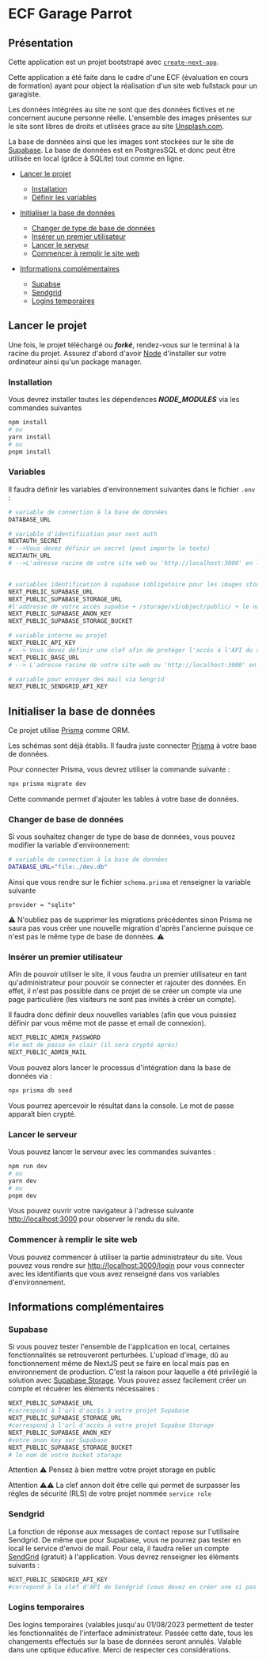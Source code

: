 # ECF Garage Parrot

## Présentation

Cette application est un projet bootstrapé avec [`create-next-app`](https://nextjs.org/docs/pages/api-reference/create-next-app).

Cette application a été faite dans le cadre d'une ECF (évaluation en cours de formation) ayant pour object la réalisation d'un site web fullstack pour un garagiste.

Les données intégrées au site ne sont que des données fictives et ne concernent aucune personne réelle.
L'ensemble des images présentes sur le site sont libres de droits et utlisées grace au site [Unsplash.com](https://unsplash.com/fr).

La base de données ainsi que les images sont stockées sur le site de [Supabase](https://supabase.com/). La base de données est en PostgresSQL et donc peut être utilisée en local (grâce à SQLite) tout comme en ligne.

- [Lancer le projet](#lancer-le-projet)
  - [Installation](#installation)
  - [Définir les variables](#variables)
- [Initialiser la base de données](#initialiser-la-base-de-données)

  - [Changer de type de base de données](#changer-de-base-de-données)
  - [Insérer un premier utilisateur](#insérer-un-premier-utilisateur)
  - [Lancer le serveur](#lancer-le-serveur)
  - [Commencer à remplir le site web](#commencer-à-remplir-le-site-web)

- [Informations complémentaires](#informations-complémentaires)
  - [Supabse](#supabase)
  - [Sendgrid](#sendgrid)
  - [Logins temporaires](#logins-temporaires)

## Lancer le projet

Une fois, le projet téléchargé ou **_forké_**, rendez-vous sur le terminal à la racine du projet.
Assurez d'abord d'avoir [Node](https://nodejs.org/en) d'installer sur votre ordinateur ainsi qu'un package manager.

### Installation

Vous devrez installer toutes les dépendences **_NODE_MODULES_** via les commandes suivantes

```bash
npm install
# ou
yarn install
# ou
pnpm install
```

### Variables

Il faudra définir les variables d'environnement suivantes dans le fichier `.env` :

```bash
# variable de connection à la base de données
DATABASE_URL

# variable d'identification pour next auth
NEXTAUTH_SECRET
# -->Vous devez définir un secret (peut importe le texte)
NEXTAUTH_URL
# -->L'adresse racine de votre site web ou 'http://localhost:3000' en local


# variables identification à supabase (obligatoire pour les images stockées)
NEXT_PUBLIC_SUPABASE_URL
NEXT_PUBLIC_SUPABASE_STORAGE_URL
#l'addresse de votre accès supabse + /storage/v1/object/public/ + le nom de votre bucket
NEXT_PUBLIC_SUPABASE_ANON_KEY
NEXT_PUBLIC_SUPABASE_STORAGE_BUCKET

# variable interne au projet
NEXT_PUBLIC_API_KEY
# --> Vous devez définir une clef afin de protéger l'accès à l'API du site
NEXT_PUBLIC_BASE_URL
# --> L'adresse racine de votre site web ou 'http://localhost:3000' en local

# variable pour envoyer des mail via Sengrid
NEXT_PUBLIC_SENDGRID_API_KEY
```

## Initialiser la base de données

Ce projet utilise [Prisma](https://www.prisma.io/) comme ORM.

Les schémas sont déjà établis. Il faudra juste connecter [Prisma](https://www.prisma.io/) à votre base de données.

Pour connecter Prisma, vous devrez utiliser la commande suivante :

```bash
npx prisma migrate dev
```

Cette commande permet d'ajouter les tables à votre base de données.

### Changer de base de données

Si vous souhaitez changer de type de base de données, vous pouvez modifier la variable d'environnement:

```bash
# variable de connection à la base de données
DATABASE_URL="file:./dev.db"
```

Ainsi que vous rendre sur le fichier `schema.prisma` et renseigner la variable suivante

`provider = "sqlite"`

⚠️ N'oubliez pas de supprimer les migrations précédentes sinon Prisma ne saura pas vous créer une nouvelle migration d'après l'ancienne puisque ce n'est pas le même type de base de données. ⚠️

### Insérer un premier utilisateur

Afin de pouvoir utiliser le site, il vous faudra un premier utilisateur en tant qu'administrateur pour pouvoir se connecter et rajouter des données.
En effet, il n'est pas possible dans ce projet de se créer un compte via une page particulière (les visiteurs ne sont pas invités à créer un compte).

Il faudra donc définir deux nouvelles variables (afin que vous puissiez définir par vous même mot de passe et email de connexion).

```bash
NEXT_PUBLIC_ADMIN_PASSWORD
#le mot de passe en clair (il sera crypté après)
NEXT_PUBLIC_ADMIN_MAIL
```

Vous pouvez alors lancer le processus d'intégration dans la base de données via :

```bash
npx prisma db seed
```

Vous pourrez apercevoir le résultat dans la console. Le mot de passe apparaît bien crypté.

### Lancer le serveur

Vous pouvez lancer le serveur avec les commandes suivantes :

```bash
npm run dev
# ou
yarn dev
# ou
pnpm dev
```

Vous pouvez ouvrir votre navigateur à l'adresse suivante [http://localhost:3000](http://localhost:3000) pour observer le rendu du site.

### Commencer à remplir le site web

Vous pouvez commencer à utiliser la partie administrateur du site. Vous pouvez vous rendre sur [http://localhost:3000/login](http://localhost:3000/login) pour vous connecter avec les identifiants que vous avez renseigné dans vos variables d'environnement.

## Informations complémentaires

### Supabase

Si vous pouvez tester l'ensemble de l'application en local, certaines fonctionnalités se retrouveront perturbées. L'upload d'image, dû au fonctionnement même de NextJS peut se faire en local mais pas en environnement de production. C'est la raison pour laquelle a été privilégié la solution avec [Supabase Storage](https://supabase.com/storage). Vous pouvez assez facilement créer un compte et récuérer les éléments nécessaires :

```bash
NEXT_PUBLIC_SUPABASE_URL
#correspond à l'url d'acc§s à votre projet Supabase
NEXT_PUBLIC_SUPABASE_STORAGE_URL
#correspond à l'url d'accès à votre projet Supabse Storage
NEXT_PUBLIC_SUPABASE_ANON_KEY
#votre anon key sur Supabase
NEXT_PUBLIC_SUPABASE_STORAGE_BUCKET
# le nom de votre bucket storage
```

Attention ⚠️ Pensez à bien mettre votre projet storage en public

Attention ⚠️⚠️ La clef annon doit être celle qui permet de surpasser les régles de sécurité (RLS) de votre projet nommée `service role`

### Sendgrid

La fonction de réponse aux messages de contact repose sur l'utilisaire Sendgrid. De même que pour Supabase, vous ne pourrez pas tester en local le service d'envoi de mail. Pour cela, il faudra relier un compte [SendGrid](https://sendgrid.com) (gratuit) à l'application. Vous devrez renseigner les éléments suivants :

```bash
NEXT_PUBLIC_SENDGRID_API_KEY
#correpond à la clef d'API de Sendgrid (vous devez en créer une si pas encore fait)
```
### Logins temporaires

Des logins temporaires (valables jusqu'au 01/08/2023 permettent de tester les fonctionnalités de l'interface administrateur. Passée cette date, tous les changements effectués sur la base de données seront annulés. Valable dans une optique éducative. Merci de respecter ces considérations.
